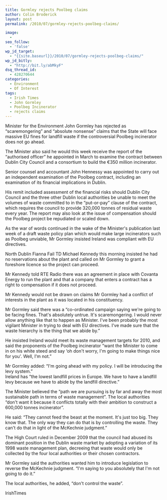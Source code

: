 ```yaml
---
title: Gormley rejects Poolbeg claims
author: Colin Broderick
layout: post
permalink: /2010/07/gormley-rejects-poolbeg-claims/

image:
  - 
seo_follow:
  - 'false'
wp_jd_target:
  - "{{site.baseurl}}/2010/07/gormley-rejects-poolbeg-claims/"
wp_jd_bitly:
  - "http://bit.ly/abMkyF"
dsq_thread_id:
  - 428270644
categories:
  - Environment
  - Of Interest
tags:
  - Irish Times
  - John Gormley
  - Poolbeg Incinerator
  - rejects claims
---
```

Minister for the Environment John Gormley has rejected as “scaremongering” and “absolute nonsense” claims that the State will face massive EU fines for landfill waste if the controversial Poolbeg incinerator does not go ahead.

The Minister also said he would this week receive the report of the “authorised officer” he appointed in March to examine the contract between Dublin City Council and a consortium to build the €350 million incinerator.

<!--more-->Senior counsel and accountant John Hennessy was appointed to carry out an independent examination of the Poolbeg contract, including an examination of its financial implications in Dublin.

His remit included assessment of the financial risks should Dublin City Council and the three other Dublin local authorities be unable to meet the volumes of waste committed to in the “put-or-pay” clause of the contract, which requires the council to provide 320,000 tonnes of residual waste every year. The report may also look at the issue of compensation should the Poolbeg project be repudiated or scaled down.

As the war of words continued in the wake of the Minister's publication last week of a draft waste policy plan which would make large incinerators such as Poolbeg unviable, Mr Gormley insisted Ireland was compliant with EU directives.

North Dublin Fianna Fail TD Michael Kennedy this morning insisted he had no reservations about the plant and called on Mr Gormley to grant a foreshore licence so the project can proceed.

Mr Kennedy told RTE Radio there was an agreement in place with Covanta Energy to run the plant and that a company that enters a contract has a right to compensation if it does not proceed.

Mr Kennedy would not be drawn on claims Mr Gormley had a conflict of interests in the plant as it was located in his constituency.

Mr Gormley said there was a “co-ordinated campaign saying we're going to be facing fines. That's absolutely untrue. It's scaremongering. I would never allow anything like that to happen as Minister. I've been probably the most vigilant Minister in trying to deal with EU directives. I've made sure that the waste hierarchy is the thing that we abide by.”

He insisted Ireland would meet its waste management targets for 2010, and said the proponents of the Poolbeg incinerator “want the Minister to come in on his white steed and say ‘oh don't worry, I'm going to make things nice for you'. Well, I'm not.”

Mr Gormley added: “I'm going ahead with my policy. I will be introducing the levy system.”  
Ireland has “the lowest landfill prices in Europe. We have to have a landfill levy because we have to abide by the landfill directive.”

The Minister believed the “path we are pursuing is by far and away the most sustainable path in terms of waste management”. The local authorities “don't want it because it conflicts totally with their ambition to construct a 600,000 tonnes incinerator”.

He said: “They cannot feed the beast at the moment. It's just too big. They know that. The only way they can do that is by controlling the waste. They can't do that in light of the McKechnie judgment.”

The High Court ruled in December 2009 that the council had abused its dominant position in the Dublin waste market by adopting a variation of its 1998 waste management plan, decreeing that waste would only be collected by the four local authorities or their chosen contractors.

Mr Gormley said the authorities wanted him to introduce legislation to reverse the McKechnie judgment. “I'm saying to you absolutely that I'm not going to do it.”

The local authorities, he added, “don't control the waste”.

IrishTimes

